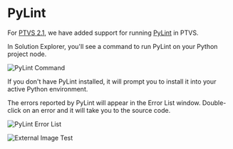PyLint
======

For [PTVS 2.1](https://pytools.codeplex.com/releases/view/109707), we have added support for running [PyLint](http://pylint.org/) in PTVS.

In Solution Explorer, you'll see a command to run PyLint on your Python project node.

![PyLint Command](https://github.com/Microsoft/PTVS/blob/master/Python/Docs/User/Images/PylintCommand.png)

If you don't have PyLint installed, it will prompt you to install it into your active Python environment.

The errors reported by PyLint will appear in the Error List window. Double-click on an error and it will take you to the source code.

![PyLint Error List](https://github.com/Microsoft/PTVS/blob/master/Python/Docs/User/Images/PylintErrorList.png)

![External Image Test](https://github.com/mikehadlow/WikiDemo/wiki/images/logo_design.png)


